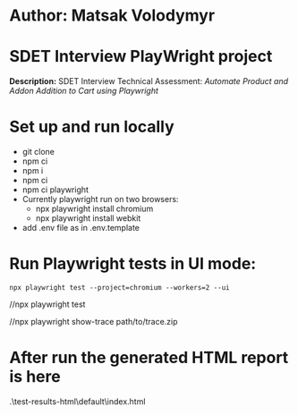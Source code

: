 # Author: <b>Matsak Volodymyr</b>

# SDET Interview PlayWright project
<b>Description:</b> SDET Interview Technical Assessment: <i>Automate Product and Addon Addition to Cart using Playwright </i>

# Set up and run locally
* git clone
* npm ci
* npm i
* npm ci
* npm ci playwright
* Currently playwright run on two browsers:
  + npx playwright install chromium
  + npx playwright install webkit
* add .env file as in .env.template

# Run Playwright tests in UI mode:    
    npx playwright test --project=chromium --workers=2 --ui

//npx playwright test

//npx playwright show-trace path/to/trace.zip

# After run the generated HTML report is here

.\test-results-html\default\index.html